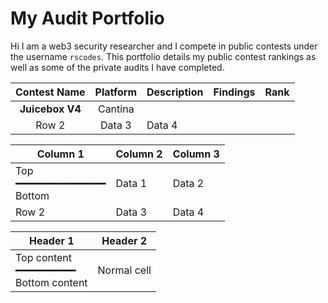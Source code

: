 # My Audit Portfolio

Hi I am a web3 security researcher and I compete in public contests under the username `rscodes`. This portfolio details my public contest rankings as well as some of the private audits I have completed.

| Contest Name | Platform | Description | Findings | Rank |
|:------------:|:--------:|-------------|----------|------|
| **Juicebox V4**|Cantina |   |
| Row 2     | Data 3    | Data 4    |



| Column 1  | Column 2  | Column 3  |
|-----------|-----------|-----------|
|Top<br>━━━━━━━━━━━━━━━</br>Bottom| Data 1    | Data 2    |
| Row 2     | Data 3    | Data 4    |

| Header 1 | Header 2 |
|---------|---------|
| Top content<br>━━━━━━━━━━<br>Bottom content | Normal cell |
